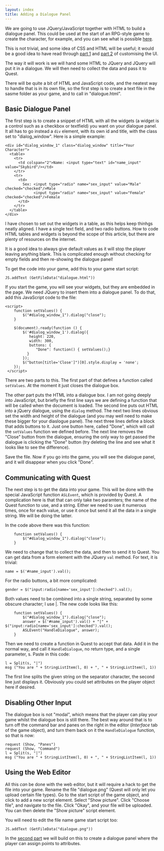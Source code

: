 ```yaml
---
layout: index
title: Adding a Dialogue Panel
---
```


We are going to use JQuery/JavaScript together with HTML to build a dialogue panel. This could be used at the start of an RPG-style game to create the character, for example, and you can see what is possible [here](http://textadventures.co.uk/games/view/em15b32xd0o-y-ysvgrtcg/deeper).

This is not trivial, and some idea of CSS and HTML will be useful; it would be a good idea to have read through [part 1](ui-javascript.html) and [part 2](ui-javascript2.html) of customising the UI.

The way it will work is we will hand some HTML to JQuery and JQuery will put it in a dialogue. We will then need to collect the data and pass it to Quest.

There will be quite a bit of HTML and JavaScript code, and the neatest way to handle that is in its own file, so the first step is to create a text file in the sasme folder as your game, and to call in "dialogue.html".


Basic Dialogue Panel
--------------------

The first step is to create a snippet of HTML with all the widgets (a widget is a control such as a checkbox or textfield) you want on your dialogue panel. It all has to go instead a `div` element, with its own id and title, with the class set to "dialog_window". Here is a simple example:

```
<div id="dialog_window_1" class="dialog_window" title="Your Character">
  <table>
    <tr>
      <td colspan="2">Name: <input type="text" id="name_input" value="Skybird"/></td>
    </tr>
    <tr>
      <td>
        Sex: <input type="radio" name="sex_input" value="Male" checked="checked"/>Male
             <input type="radio" name="sex_input" value="Female" checked="checked"/>Female
      </td>
    </tr>
  </table>
</div>
```      

I have chosen to set out the widgets in a table, as this helps keep thinhgs neatly aligned. I have a single text field, and two radio buttons. How to code HTML tables and widgets is beyond the scope of this article, but there are plenty of resources on the internet.

It is a good idea to always give default values as it will stop the player leaving anything blank. This is complicated enough without checking for empty fields and then re-showing the dialogue panel!

To get the code into your game, add this to your game start script:

```
JS.addText (GetFileData("dialogue.html"))
```

If you start the game, you will see your widgets, but they are embedded in the page. We need JQuery to insert them into a dialogue panel. To do that, add this JavaScript code to the file:

```      
<script>
    function setValues() {
        $("#dialog_window_1").dialog("close");
    }

    $(document).ready(function () {
        $('#dialog_window_1').dialog({
           height: 220,
           width: 300,
           buttons: {
              "Done": function() { setValues();}
          }
        });
        $("button[title='Close']")[0].style.display = 'none';
    });
 </script>
```
There are two parts to this. The first part of that defines a function called `setValues`. At the  moment it just closes the dialogue box.

The other part puts the HTML into a dialogue box. I am not going deeply into JavaScript, but briefly the first line says we are defining a function that will be called when the document is loaded. The second line puts out HTML into a jQuery dialogue, using the `dialog` method. The next two lines obvious set the width and height of the dialogue (and you may well need to make these bigger for your diaslogue panel). The next three lines define a block that adds buttons to it. Just one button here, called "Done", which will call the `setValues` function we defined before. The next line removes the "Close" button from the dialogue, ensuring the only way to get passed the dialogue is clicking the "Done" button (try deleting the line and see what it looks like to see the difference).

Save the file. Now if you go into the game, you will see the dialogue panel, and it will disappear when you click "Done".


Communicating with Quest
------------------------

The next step is to get the data into your game. This will be done with the special JavaScript function `ASLEvent`, which is provided by Quest. A complication here is that that can only take two paramters; the name of the Quest function to use, and a string. Either we need to use it numerous times, once for each value, or use it once but send it all the data in a single string. We will be doing the latter.

In the code above there was this function:

```
    function setValues() {
        $("#dialog_window_1").dialog("close");
    }
```

We need to change that to collect the data, and then to send it to Quest. You can get data from a form element with the JQuery `val` method. For text, it is trivial:

```
name = $('#name_input').val();
```

For the radio buttons, a bit more complicated:

```  
gender = $("input:radio[name='sex_input']:checked").val();
```

Both values need to be combined into a single string, separated by some obscure character; I use |. The new code looks like this:

```
    function setValues() {
        $("#dialog_window_1").dialog("close");
        answer = $('#name_input').val() + "|" + $("input:radio[name='sex_input']:checked").val();
        ASLEvent("HandleDialogue", answer);
    }
```

Then we need to create a function in Quest to accept that data. Add it in the normal way, and call it `HandleDialogue`, no return type, and a single parameter, s. Paste in this code:

```
l = Split(s, "|")
msg ("You are " + StringListItem(l, 0) + ", " + StringListItem(l, 1)) 
```

The first line splits the given string on the separator character, the second line just displays it. Obviously you could set attributes on the player object here if desired.


Disabling Other Input
---------------------

The dialogue box is not "modal", which means that the player can play your game whilst the dialogue box is still there. The best way around that is to turn off the command bar and panes on the right in the editor (_Interface_ tab of the game object), and turn them back on it the `HandleDialogue` function, so that is now:

```
request (Show, "Panes")
request (Show, "Command")
l = Split(s, "|")
msg ("You are " + StringListItem(l, 0) + ", " + StringListItem(l, 1)) 
```


Using the Web Editor
--------------------

All this _can_ be done with the web editor, but it will require a hack to get the file into your game. Rename the file "dialogue.png" (Quest will only let you upload certain file types). Go to the start script of the game object, and click to add a new script element. Select "Show picture". Click "Choose file", and navigate to the file. Click "Okay", and your file will be uploaded. You can then delete the "Show picture" script element.

You will need to edit the file name game start script too:

```
JS.addText (GetFileData("dialogue.png"))
```


In the [second part](ui-dialogue2.html) we will build on this to create a dialogue panel where the player can assign points to attributes.
